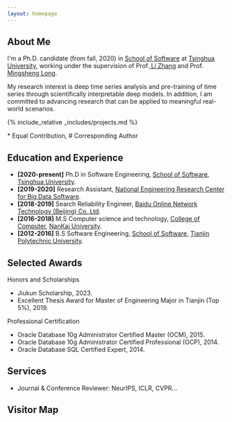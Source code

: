 ```yaml
---
layout: homepage
---
```


## About Me


I'm a Ph.D. candidate (from fall, 2020) in <a href="https://www.thss.tsinghua.edu.cn/" target="_blank"> School of Software</a> at <a href="https://www.tsinghua.edu.cn/en/" target="_blank"> Tsinghua University</a>, working under the supervision of Prof.<a href="https://www.thss.tsinghua.edu.cn/faculty/zhangli.htm" target="_blank"> Li Zhang</a> and Prof.<a href="https://www.thss.tsinghua.edu.cn/faculty/longmingsheng.htm" target="_blank"> Mingsheng Long</a>. 

My research interest is deep time series analysis and pre-training of time series through scientifically interpretable deep models. In addition, I am committed to advancing research that can be applied to meaningful real-world scenarios.


{% include_relative _includes/projects.md %}

\* Equal Contribution, # Corresponding Author

## Education and Experience

- **[2020-present]** Ph.D in Software Engineering, <a href="https://www.thss.tsinghua.edu.cn" target="_blank"> School of Software</a>, <a href="https://www.tsinghua.edu.cn/en" target="_blank"> Tsinghua University</a>.
- **[2019-2020]** Research Assistant, <a href="https://nercbds.tsinghua.edu.cn/index.html" target="_blank">National Engineering Research Center for Big Data Software</a>.
- **[2018-2019]** Search Reliability Engineer, <a href="https://en.wikipedia.org/wiki/Baidu" target="_blank">Baidu Online Network Technology (Beijing) Co.,Ltd</a>.
- **[2016-2018]** M.S Computer science and technology, <a href="https://cc.nankai.edu.cn" target="_blank">College of Computer</a>, <a href="https://www.nankai.edu.cn" target="_blank">NanKai University</a>.
- **[2012-2016]** B.S Software Engineering, <a href="https://ss.tiangong.edu.cn" target="_blank">School of Software<a>, <a href="https://www.tiangong.edu.cn/main.htm" target="_blank">Tianjin Polytechnic University</a>.

## Selected Awards

Honors and Scholarships
- Jiukun Scholarship, 2023.
- Excellent Thesis Award for Master of Engineering Major in Tianjin (Top 5%), 2019.

Professional Certification
- Oracle Database 10g Administrator Certified Master (OCM), 2015.
- Oracle Database 10g Administrator Certified Professional (OCP), 2014.
- Oracle Database SQL Certified Expert, 2014.


## Services

- Journal & Conference Reviewer: NeurIPS, ICLR, CVPR...


## Visitor Map

<script type="text/javascript" src="//rf.revolvermaps.com/0/0/6.js?i=54e0ojatafc&amp;m=7&amp;c=e63100&amp;cr1=ffffff&amp;f=arial&amp;l=0&amp;bv=90&amp;lx=-420&amp;ly=420&amp;hi=20&amp;he=7&amp;hc=a8ddff&amp;rs=80" async="async"></script>
